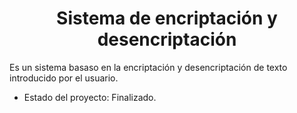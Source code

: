 <h1 align = "center">Sistema de encriptación y desencriptación</h1>
Es un sistema basaso en la encriptación y desencriptación de texto introducido por el usuario.

- Estado del proyecto: Finalizado.
